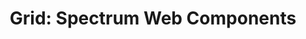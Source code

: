 ---
layout: examples.njk
title: 'Grid: Spectrum Web Components'
displayName: Grid
componentName: grid
componentHeading: sp-grid
tags:
- tool-examples
---